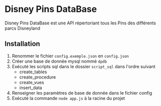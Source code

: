 # Disney Pins DataBase

Disney Pins DataBase est une API répertoriant tous les Pins des différents parcs Disneyland

## Installation
1) Renommer le fichier `config.exemple.json` en `config.json`
2) Créer une base de donnée mysql nommé `dpdb`
3) Exécuté les scripts sql dans le dossier `script_sql` dans l'ordre suivant
    - create_tables
    - create_procedure
    - create_vues
    - insert_data
4) Renseigner les paramètres de base de donnée dans le fichier config
5) Exécuté la commande `node app.js` à la racine du projet